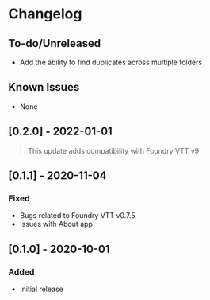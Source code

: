 # Changelog

## To-do/Unreleased
- Add the ability to find duplicates across multiple folders

## Known Issues
- None

## [0.2.0] - 2022-01-01
> This update adds compatibility with Foundry VTT v9

## [0.1.1] - 2020-11-04
### Fixed
- Bugs related to Foundry VTT v0.7.5
- Issues with About app

## [0.1.0] - 2020-10-01
### Added
- Initial release